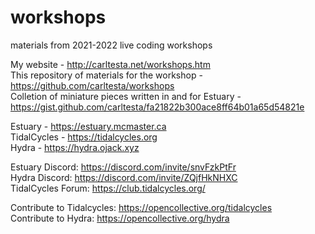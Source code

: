 # workshops
materials from 2021-2022 live coding workshops

My website - http://carltesta.net/workshops.htm \
This repository of materials for the workshop - https://github.com/carltesta/workshops \
Colletion of miniature pieces written in and for Estuary - https://gist.github.com/carltesta/fa21822b300ace8ff64b01a65d54821e

Estuary - https://estuary.mcmaster.ca \
TidalCycles - https://tidalcycles.org \
Hydra - https://hydra.ojack.xyz

Estuary Discord: https://discord.com/invite/snvFzkPtFr \
Hydra Discord: https://discord.com/invite/ZQjfHkNHXC \
TidalCycles Forum: https://club.tidalcycles.org/ 

Contribute to Tidalcycles: https://opencollective.org/tidalcycles \
Contribute to Hydra: https://opencollective.org/hydra
